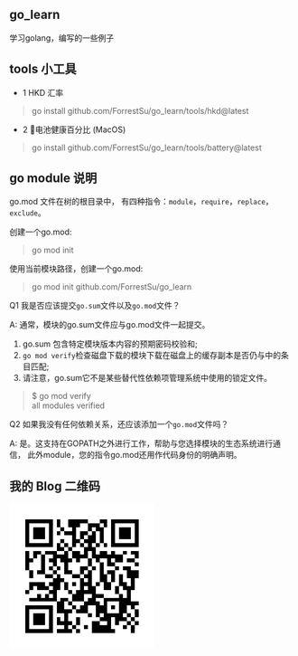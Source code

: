 ## go_learn

学习golang，编写的一些例子


## tools 小工具

- 1 HKD 汇率
> go install github.com/ForrestSu/go_learn/tools/hkd@latest

- 2 🔋电池健康百分比 (MacOS)
> go install github.com/ForrestSu/go_learn/tools/battery@latest

## go module 说明
go.mod 文件在树的根目录中，
有四种指令：`module`，`require`，`replace`，`exclude`。

创建一个go.mod:  
> go mod init

使用当前模块路径，创建一个go.mod:  
> go mod init github.com/ForrestSu/go_learn


Q1 我是否应该提交`go.sum`文件以及`go.mod`文件？

A: 通常，模块的go.sum文件应与go.mod文件一起提交。  
1. go.sum 包含特定模块版本内容的预期密码校验和; 
2. `go mod verify`检查磁盘下载的模块下载在磁盘上的缓存副本是否仍与中的条目匹配; 
3. 请注意，go.sum它不是某些替代性依赖项管理系统中使用的锁定文件。 
 > $ go mod verify  
 > all modules verified

Q2 如果我没有任何依赖关系，还应该添加一个`go.mod`文件吗？

A: 是。这支持在GOPATH之外进行工作，帮助与您选择模块的生态系统进行通信，
此外module，您的指令go.mod还用作代码身份的明确声明。

## 我的 Blog 二维码

![blog](qrcode.png)

